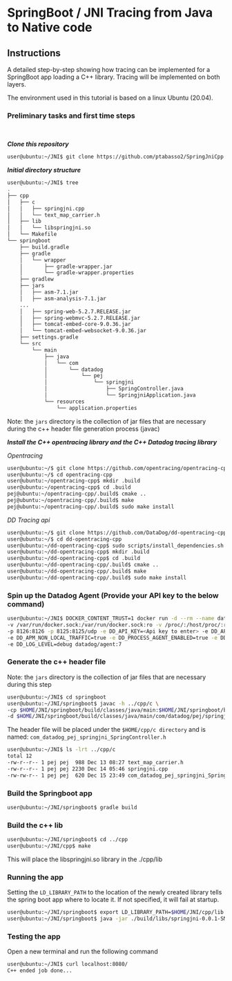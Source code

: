 # SpringBoot / JNI Tracing from Java to Native code

## Instructions


A detailed step-by-step showing how tracing can be implemented for a SpringBoot app loading a C++ library.
Tracing will be implemented on both layers.

The environment used in this tutorial is based on a linux Ubuntu (20.04).

### Preliminary tasks and first time steps
<br>

***Clone this repository***

```sh
user@ubuntu:~/JNI$ git clone https://github.com/ptabasso2/SpringJniCpp
```

***Initial directory structure***

```sh
user@ubuntu:~/JNI$ tree
.
├── cpp
│   ├── c
│   │   ├── springjni.cpp
│   │   └── text_map_carrier.h
│   ├── lib
│   │   └── libspringjni.so
│   └── Makefile
└── springboot
    ├── build.gradle
    ├── gradle
    │   └── wrapper
    │       ├── gradle-wrapper.jar
    │       └── gradle-wrapper.properties
    ├── gradlew
    ├── jars
    │   ├── asm-7.1.jar
    │   ├── asm-analysis-7.1.jar
    ...
    │   ├── spring-web-5.2.7.RELEASE.jar
    │   ├── spring-webmvc-5.2.7.RELEASE.jar
    │   ├── tomcat-embed-core-9.0.36.jar
    │   └── tomcat-embed-websocket-9.0.36.jar
    ├── settings.gradle
    └── src
        └── main
            ├── java
            │   └── com
            │       └── datadog
            │           └── pej
            │               └── springjni
            │                   ├── SpringController.java
            │                   └── SpringjniApplication.java
            └── resources
                └── application.properties

```

Note: the `jars` directory is the collection of jar files that are necessary during the c++ header file generation process (javac) 



***Install the C++ opentracing library and the C++ Datadog tracing library***

*Opentracing*

```sh
user@ubuntu:~/$ git clone https://github.com/opentracing/opentracing-cpp.git
user@ubuntu:~/$ cd opentracing-cpp
user@ubuntu:~/opentracing-cpp$ mkdir .build
user@ubuntu:~/opentracing-cpp$ cd .build
pej@ubuntu:~/opentracing-cpp/.build$ cmake ..
pej@ubuntu:~/opentracing-cpp/.build$ make
pej@ubuntu:~/opentracing-cpp/.build$ sudo make install
```

*DD Tracing api*

```sh
user@ubuntu:~/$ git clone https://github.com/DataDog/dd-opentracing-cpp
user@ubuntu:~/$ cd dd-opentracing-cpp
user@ubuntu:~/dd-opentracing-cpp$ sudo scripts/install_dependencies.sh
user@ubuntu:~/dd-opentracing-cpp$ mkdir .build
user@ubuntu:~/dd-opentracing-cpp$ cd .build
user@ubuntu:~/dd-opentracing-cpp/.build$ cmake ..
user@ubuntu:~/dd-opentracing-cpp/.build$ make
user@ubuntu:~/dd-opentracing-cpp/.build$ sudo make install
```


### Spin up the Datadog Agent (Provide your API key  to the  below command)


```sh
user@ubuntu:~/JNI$ DOCKER_CONTENT_TRUST=1 docker run -d --rm --name datadog_agent -h datadog \ 
-v /var/run/docker.sock:/var/run/docker.sock:ro -v /proc/:/host/proc/:ro -v /sys/fs/cgroup/:/host/sys/fs/cgroup:ro \
-p 8126:8126 -p 8125:8125/udp -e DD_API_KEY=<Api key to enter> -e DD_APM_ENABLED=true \
-e DD_APM_NON_LOCAL_TRAFFIC=true -e DD_PROCESS_AGENT_ENABLED=true -e DD_DOGSTATSD_NON_LOCAL_TRAFFIC="true" \ 
-e DD_LOG_LEVEL=debug datadog/agent:7
```


### Generate the c++ header file

Note: the `jars` directory is the collection of jar files that are necessary during this step

```sh
user@ubuntu:~/JNI$ cd springboot 
user@ubuntu:~/JNI/springboot$ javac -h ../cpp/c \
-cp $HOME/JNI/springboot/build/classes/java/main:$HOME/JNI/springboot/build/resources/main:jars/* \
-d $HOME/JNI/springboot/build/classes/java/main/com/datadog/pej/springjni src/main/java/com/datadog/pej/springjni/SpringController.java
```

The header file will be placed under the `$HOME/cpp/c directory` and is named: `com_datadog_pej_springjni_SpringController.h`

```sh
user@ubuntu:~/JNI$ ls -lrt ../cpp/c
total 12
-rw-r--r-- 1 pej pej  988 Dec 13 08:27 text_map_carrier.h
-rw-r--r-- 1 pej pej 2230 Dec 14 05:46 springjni.cpp
-rw-rw-r-- 1 pej pej  620 Dec 15 23:49 com_datadog_pej_springjni_SpringController.h
```


### Build the Springboot app

```sh
user@ubuntu:~/JNI/springboot$ gradle build
```

### Build the c++ lib

```sh
user@ubuntu:~/JNI/springboot$ cd ../cpp
user@ubuntu:~/JNI/cpp$ make
```

This will place the libspringjni.so library in the ./cpp/lib

### Running the app

Setting the `LD_LIBRARY_PATH` to the location of the newly created library tells the spring boot app where to locate it.
If not specified, it will fail at startup. 

```sh
user@ubuntu:~/JNI/springboot$ export LD_LIBRARY_PATH=$HOME/JNI/cpp/lib
user@ubuntu:~/JNI/springboot$ java -jar ./build/libs/springjni-0.0.1-SNAPSHOT.jar
```

### Testing the app

Open a new terminal and run the following command

```sh
user@ubuntu:~/JNI$ curl localhost:8080/
C++ ended job done...
```

